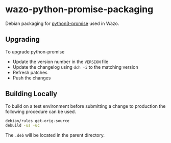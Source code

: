 # wazo-python-promise-packaging

Debian packaging for [python3-promise](https://github.com/syrusakbary/promise/) used in Wazo.

## Upgrading

To upgrade python-promise

* Update the version number in the `VERSION` file
* Update the changelog using `dch -i` to the matching version
* Refresh patches
* Push the changes

## Building Locally

To build on a test environment before submitting a change to production the following procedure can be used.

```sh
debian/rules get-orig-source
debuild -us -uc
```
The `.deb` will be located in the parent directory.
